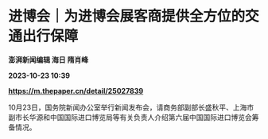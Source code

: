 # 进博会｜为进博会展客商提供全方位的交通出行保障
**澎湃新闻编辑 海日 隋肖峰**

**2023-10-23 10:39**

**https://m.thepaper.cn/detail/25027839**

10月23日，国务院新闻办公室举行新闻发布会，请商务部副部长盛秋平、上海市副市长华源和中国国际进口博览局等有关负责人介绍第六届中国国际进口博览会筹备情况。